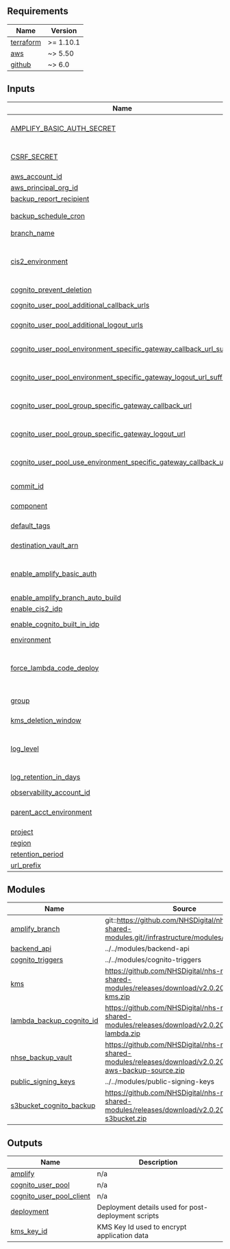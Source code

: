 <!-- BEGIN_TF_DOCS -->
<!-- markdownlint-disable -->
<!-- vale off -->

## Requirements

| Name | Version |
|------|---------|
| <a name="requirement_terraform"></a> [terraform](#requirement\_terraform) | >= 1.10.1 |
| <a name="requirement_aws"></a> [aws](#requirement\_aws) | ~> 5.50 |
| <a name="requirement_github"></a> [github](#requirement\_github) | ~> 6.0 |
## Inputs

| Name | Description | Type | Default | Required |
|------|-------------|------|---------|:--------:|
| <a name="input_AMPLIFY_BASIC_AUTH_SECRET"></a> [AMPLIFY\_BASIC\_AUTH\_SECRET](#input\_AMPLIFY\_BASIC\_AUTH\_SECRET) | Secret key/password to use for Amplify Basic Auth - This is entended to be read from CI variables and not commited to any codebase | `string` | `"unset"` | no |
| <a name="input_CSRF_SECRET"></a> [CSRF\_SECRET](#input\_CSRF\_SECRET) | Secure cryptographic key to be used for generating CSRF tokens - This is entended to be read from CI variables and not commited to any codebase | `string` | `"unset"` | no |
| <a name="input_aws_account_id"></a> [aws\_account\_id](#input\_aws\_account\_id) | The AWS Account ID (numeric) | `string` | n/a | yes |
| <a name="input_aws_principal_org_id"></a> [aws\_principal\_org\_id](#input\_aws\_principal\_org\_id) | The AWS Org ID (numeric) | `string` | n/a | yes |
| <a name="input_backup_report_recipient"></a> [backup\_report\_recipient](#input\_backup\_report\_recipient) | Primary recipient of the Backup reports | `string` | `""` | no |
| <a name="input_backup_schedule_cron"></a> [backup\_schedule\_cron](#input\_backup\_schedule\_cron) | Defines the backup schedule in AWS Cron Expression format | `string` | `"cron(0 2 * * ? *)"` | no |
| <a name="input_branch_name"></a> [branch\_name](#input\_branch\_name) | The branch name to deploy | `string` | `"main"` | no |
| <a name="input_cis2_environment"></a> [cis2\_environment](#input\_cis2\_environment) | Name of the CIS2 environment, e.g. mock, int, live. See: https://digital.nhs.uk/services/care-identity-service/applications-and-services/cis2-authentication/guidance-for-developers/detailed-guidance/registration | `string` | `""` | no |
| <a name="input_cognito_prevent_deletion"></a> [cognito\_prevent\_deletion](#input\_cognito\_prevent\_deletion) | Prevents accidental deletion of the cognito user pool | `bool` | `true` | no |
| <a name="input_cognito_user_pool_additional_callback_urls"></a> [cognito\_user\_pool\_additional\_callback\_urls](#input\_cognito\_user\_pool\_additional\_callback\_urls) | A list of additional callback\_urls for the cognito user pool | `list(string)` | `[]` | no |
| <a name="input_cognito_user_pool_additional_logout_urls"></a> [cognito\_user\_pool\_additional\_logout\_urls](#input\_cognito\_user\_pool\_additional\_logout\_urls) | A list of additional logout\_urls for the cognito user pool | `list(string)` | `[]` | no |
| <a name="input_cognito_user_pool_environment_specific_gateway_callback_url_suffix"></a> [cognito\_user\_pool\_environment\_specific\_gateway\_callback\_url\_suffix](#input\_cognito\_user\_pool\_environment\_specific\_gateway\_callback\_url\_suffix) | The suffix for the environment specific web gateway callback URL - should be prefixed with with protocol and environment name | `string` | `""` | no |
| <a name="input_cognito_user_pool_environment_specific_gateway_logout_url_suffix"></a> [cognito\_user\_pool\_environment\_specific\_gateway\_logout\_url\_suffix](#input\_cognito\_user\_pool\_environment\_specific\_gateway\_logout\_url\_suffix) | The suffix for the environment specific web gateway logout callback URL - should be prefixed with with protocol and environment name | `string` | `""` | no |
| <a name="input_cognito_user_pool_group_specific_gateway_callback_url"></a> [cognito\_user\_pool\_group\_specific\_gateway\_callback\_url](#input\_cognito\_user\_pool\_group\_specific\_gateway\_callback\_url) | Group-specific web gateway callback URL - for environments such as production that do not contain an environment name | `string` | `null` | no |
| <a name="input_cognito_user_pool_group_specific_gateway_logout_url"></a> [cognito\_user\_pool\_group\_specific\_gateway\_logout\_url](#input\_cognito\_user\_pool\_group\_specific\_gateway\_logout\_url) | Group-specific web gateway callback URL - for environments such as production that do not contain an environment name | `string` | `null` | no |
| <a name="input_cognito_user_pool_use_environment_specific_gateway_callback_url"></a> [cognito\_user\_pool\_use\_environment\_specific\_gateway\_callback\_url](#input\_cognito\_user\_pool\_use\_environment\_specific\_gateway\_callback\_url) | Enable an environment specific web gateway callback URL - for use in environments that are using dynamic domains | `bool` | `false` | no |
| <a name="input_commit_id"></a> [commit\_id](#input\_commit\_id) | The commit to deploy. Must be in the tree for branch\_name | `string` | `"HEAD"` | no |
| <a name="input_component"></a> [component](#input\_component) | The variable encapsulating the name of this component | `string` | `"app"` | no |
| <a name="input_default_tags"></a> [default\_tags](#input\_default\_tags) | A map of default tags to apply to all taggable resources within the component | `map(string)` | `{}` | no |
| <a name="input_destination_vault_arn"></a> [destination\_vault\_arn](#input\_destination\_vault\_arn) | ARN of the backup vault in the destination account, if this environment should be backed up | `string` | `null` | no |
| <a name="input_enable_amplify_basic_auth"></a> [enable\_amplify\_basic\_auth](#input\_enable\_amplify\_basic\_auth) | Enable a basic set of credentials in the form of a dynamically generated username and password for the amplify app branches. Not intended for production use | `bool` | `true` | no |
| <a name="input_enable_amplify_branch_auto_build"></a> [enable\_amplify\_branch\_auto\_build](#input\_enable\_amplify\_branch\_auto\_build) | Enable automatic building of branches | `bool` | `false` | no |
| <a name="input_enable_cis2_idp"></a> [enable\_cis2\_idp](#input\_enable\_cis2\_idp) | Switch to enable the CIS2 Cognito federation | `bool` | `true` | no |
| <a name="input_enable_cognito_built_in_idp"></a> [enable\_cognito\_built\_in\_idp](#input\_enable\_cognito\_built\_in\_idp) | Enable the use of Cognito as an IDP; CIS2 is preferred | `bool` | `false` | no |
| <a name="input_environment"></a> [environment](#input\_environment) | The name of the tfscaffold environment | `string` | n/a | yes |
| <a name="input_force_lambda_code_deploy"></a> [force\_lambda\_code\_deploy](#input\_force\_lambda\_code\_deploy) | If the lambda package in s3 has the same commit id tag as the terraform build branch, the lambda will not update automatically. Set to True if making changes to Lambda code from on the same commit for example during development | `bool` | `false` | no |
| <a name="input_group"></a> [group](#input\_group) | The group variables are being inherited from (often synonmous with account short-name) | `string` | n/a | yes |
| <a name="input_kms_deletion_window"></a> [kms\_deletion\_window](#input\_kms\_deletion\_window) | When a kms key is deleted, how long should it wait in the pending deletion state? | `string` | `"30"` | no |
| <a name="input_log_level"></a> [log\_level](#input\_log\_level) | The log level to be used in lambda functions within the component. Any log with a lower severity than the configured value will not be logged: https://docs.python.org/3/library/logging.html#levels | `string` | `"INFO"` | no |
| <a name="input_log_retention_in_days"></a> [log\_retention\_in\_days](#input\_log\_retention\_in\_days) | The retention period in days for the Cloudwatch Logs events to be retained, default of 0 is indefinite | `number` | `0` | no |
| <a name="input_observability_account_id"></a> [observability\_account\_id](#input\_observability\_account\_id) | The Observability Account ID that needs access | `string` | n/a | yes |
| <a name="input_parent_acct_environment"></a> [parent\_acct\_environment](#input\_parent\_acct\_environment) | Name of the environment responsible for the acct resources used, affects things like DNS zone. Useful for named dev environments | `string` | `"main"` | no |
| <a name="input_project"></a> [project](#input\_project) | The name of the tfscaffold project | `string` | n/a | yes |
| <a name="input_region"></a> [region](#input\_region) | The AWS Region | `string` | n/a | yes |
| <a name="input_retention_period"></a> [retention\_period](#input\_retention\_period) | Backup Vault Retention Period | `number` | `14` | no |
| <a name="input_url_prefix"></a> [url\_prefix](#input\_url\_prefix) | The url prefix to use for the deployed branch | `string` | `"main"` | no |
## Modules

| Name | Source | Version |
|------|--------|---------|
| <a name="module_amplify_branch"></a> [amplify\_branch](#module\_amplify\_branch) | git::https://github.com/NHSDigital/nhs-notify-shared-modules.git//infrastructure/modules/amp_branch | v1.0.8 |
| <a name="module_backend_api"></a> [backend\_api](#module\_backend\_api) | ../../modules/backend-api | n/a |
| <a name="module_cognito_triggers"></a> [cognito\_triggers](#module\_cognito\_triggers) | ../../modules/cognito-triggers | n/a |
| <a name="module_kms"></a> [kms](#module\_kms) | https://github.com/NHSDigital/nhs-notify-shared-modules/releases/download/v2.0.20/terraform-kms.zip | n/a |
| <a name="module_lambda_backup_cognito_id"></a> [lambda\_backup\_cognito\_id](#module\_lambda\_backup\_cognito\_id) | https://github.com/NHSDigital/nhs-notify-shared-modules/releases/download/v2.0.20/terraform-lambda.zip | n/a |
| <a name="module_nhse_backup_vault"></a> [nhse\_backup\_vault](#module\_nhse\_backup\_vault) | https://github.com/NHSDigital/nhs-notify-shared-modules/releases/download/v2.0.20/terraform-aws-backup-source.zip | n/a |
| <a name="module_public_signing_keys"></a> [public\_signing\_keys](#module\_public\_signing\_keys) | ../../modules/public-signing-keys | n/a |
| <a name="module_s3bucket_cognito_backup"></a> [s3bucket\_cognito\_backup](#module\_s3bucket\_cognito\_backup) | https://github.com/NHSDigital/nhs-notify-shared-modules/releases/download/v2.0.20/terraform-s3bucket.zip | n/a |
## Outputs

| Name | Description |
|------|-------------|
| <a name="output_amplify"></a> [amplify](#output\_amplify) | n/a |
| <a name="output_cognito_user_pool"></a> [cognito\_user\_pool](#output\_cognito\_user\_pool) | n/a |
| <a name="output_cognito_user_pool_client"></a> [cognito\_user\_pool\_client](#output\_cognito\_user\_pool\_client) | n/a |
| <a name="output_deployment"></a> [deployment](#output\_deployment) | Deployment details used for post-deployment scripts |
| <a name="output_kms_key_id"></a> [kms\_key\_id](#output\_kms\_key\_id) | KMS Key Id used to encrypt application data |
<!-- vale on -->
<!-- markdownlint-enable -->
<!-- END_TF_DOCS -->
